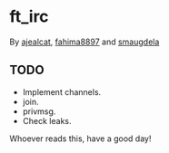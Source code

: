 # ft_irc
By [ajealcat](https://github.com/ajealcat), [fahima8897](https://github.com/fahima8897) and [smaugdela](https://github.com/smaugdela)

## TODO
- Implement channels.
- join.
- privmsg.
- Check leaks.

Whoever reads this, have a good day!
